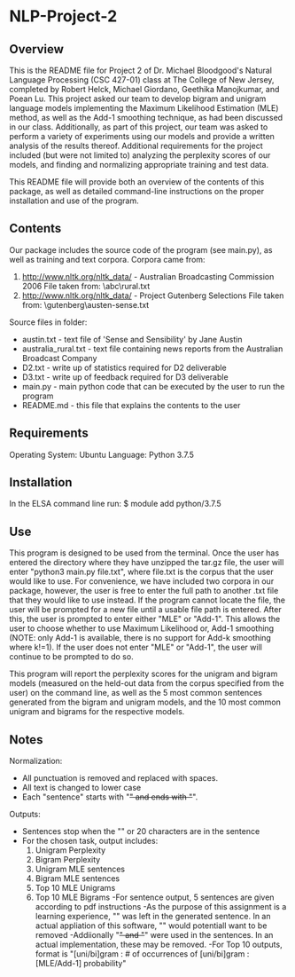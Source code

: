 # NLP-Project-2

## Overview

This is the README file for Project 2 of Dr. Michael Bloodgood's Natural Language Processing (CSC 427-01) class at The College of New Jersey, completed by Robert Helck, Michael Giordano, Geethika Manojkumar, and Poean Lu. This project asked our team to develop bigram and unigram language models implementing the Maximum Likelihood Estimation (MLE) method, as well as the Add-1 smoothing technique, as had been discussed in our class. Additionally, as part of this project, our team was asked to perform a variety of experiments using our models and provide a written analysis of the results thereof. Additional requirements for the project included (but were not limited to) analyzing the perplexity scores of our models, and finding and normalizing appropriate training and test data.

This README file will provide both an overview of the contents of this package, as well as detailed command-line instructions on the proper installation and use of the program.

## Contents

Our package includes the source code of the program (see main.py), as well as training and text corpora. 
Corpora came from:
1. http://www.nltk.org/nltk_data/ - Australian Broadcasting Commission 2006
File taken from: \abc\rural.txt
2. http://www.nltk.org/nltk_data/ - Project Gutenberg Selections
File taken from: \gutenberg\austen-sense.txt

Source files in folder:
- austin.txt - text file of 'Sense and Sensibility' by Jane Austin
- australia_rural.txt - text file containing news reports from the Australian Broadcast Company
- D2.txt - write up of statistics required for D2 deliverable
- D3.txt - write up of feedback required for D3 deliverable
- main.py - main python code that can be executed by the user to run the program
- README.md - this file that explains the contents to the user

## Requirements

Operating System: Ubuntu 
Language: Python 3.7.5 

## Installation

In the ELSA command line run:
$ module add python/3.7.5

## Use

This program is designed to be used from the terminal. Once the user has entered the directory where they have unzipped the tar.gz 
file, the user will enter "python3 main.py file.txt", where file.txt is the corpus that the user would like to use. For convenience, we
have included two corpora in our package, however, the user is free to enter the full path to another .txt file that they would like to 
use instead. If the program cannot locate the file, the user will be prompted for a new file until a usable file path is entered.
After this, the user is prompted to enter either "MLE" or "Add-1". This allows the user to choose whether to use Maximum Likelihood or,
Add-1 smoothing (NOTE: only Add-1 is available, there is no support for Add-k smoothing where k!=1). If the user does 
not enter "MLE" or "Add-1", the user will continue to be prompted to do so.

This program will report the perplexity scores for the unigram and bigram models (measured on the held-out data from the corpus specified from the 
user) on the command line, as well as the 5 most common sentences generated from the bigram and unigram models, and the 10 most common unigram and 
bigrams for the respective models.


## Notes

Normalization:
- All punctuation is removed and replaced with spaces.
- All text is changed to lower case
- Each "sentence" starts with "<s>" and ends with "</s>".

Outputs:
- Sentences stop when the "</s>" or 20 characters are in the sentence
- For the chosen task, output includes:
    1. Unigram Perplexity
    2. Bigram Perplexity
    3. Unigram MLE sentences
    4. Bigram MLE sentences
    5. Top 10 MLE Unigrams
    6. Top 10 MLE Bigrams
-For sentence output, 5 sentences are given according to pdf instructions
-As the purpose of this assignment is a learning experience, "<UNK>" was left in the generated sentence. In an actual appliation of this software, "<UNK>" would potentiall want to be removed
-Addiionally "<s>" and "</s>" were used in the sentences. In an actual implementation, these may be removed.
-For Top 10 outputs, format is "[uni/bi]gram : # of occurrences of [uni/bi]gram : [MLE/Add-1] probability"
